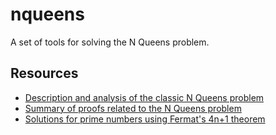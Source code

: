 # nqueens
A set of tools for solving the N Queens problem.

## Resources

* [Description and analysis of the classic N Queens problem](http://www.math.utah.edu/~alfeld/queens/queens.html)
* [Summary of proofs related to the N Queens problem](http://mathworld.wolfram.com/QueensProblem.html)
* [Solutions for prime numbers using Fermat's 4n+1 theorem](http://demonstrations.wolfram.com/Fermats4n1TheoremAndTheNQueensProblem/)
